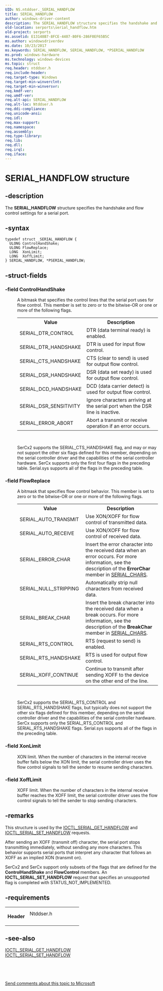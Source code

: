 ```yaml
---
UID: NS.ntddser._SERIAL_HANDFLOW
title: SERIAL_HANDFLOW
author: windows-driver-content
description: The SERIAL_HANDFLOW structure specifies the handshake and flow control settings for a serial port.
old-location: serports\serial_handflow.htm
old-project: serports
ms.assetid: E13148B7-8FCE-4407-80F6-286F0EF65B5C
ms.author: windowsdriverdev
ms.date: 10/23/2017
ms.keywords: SERIAL_HANDFLOW, SERIAL_HANDFLOW, *PSERIAL_HANDFLOW
ms.prod: windows-hardware
ms.technology: windows-devices
ms.topic: struct
req.header: ntddser.h
req.include-header: 
req.target-type: Windows
req.target-min-winverclnt: 
req.target-min-winversvr: 
req.kmdf-ver: 
req.umdf-ver: 
req.alt-api: SERIAL_HANDFLOW
req.alt-loc: Ntddser.h
req.ddi-compliance: 
req.unicode-ansi: 
req.idl: 
req.max-support: 
req.namespace: 
req.assembly: 
req.type-library: 
req.lib: 
req.dll: 
req.irql: 
req.iface: 
---
```


# SERIAL_HANDFLOW structure



## -description
<p>The <b>SERIAL_HANDFLOW</b> structure specifies the handshake and flow control settings for a serial port.</p>


## -syntax

````
typedef struct _SERIAL_HANDFLOW {
  ULONG ControlHandShake;
  ULONG FlowReplace;
  LONG  XonLimit;
  LONG  XoffLimit;
} SERIAL_HANDFLOW, *PSERIAL_HANDFLOW;
````


## -struct-fields
<dl>

### -field <b>ControlHandShake</b>

<dd>
<p>A bitmask that specifies the control lines that the serial port uses for flow control. This member is set to zero or to the bitwise-OR or one or more of the following flags.</p>
<table>
<tr>
<th>Value</th>
<th>Description</th>
</tr>
<tr>
<td>SERIAL_DTR_CONTROL</td>
<td>DTR (data terminal ready) is enabled.</td>
</tr>
<tr>
<td>SERIAL_DTR_HANDSHAKE</td>
<td>DTR is used for input flow control.</td>
</tr>
<tr>
<td>SERIAL_CTS_HANDSHAKE</td>
<td>CTS (clear to send) is used for output flow control.</td>
</tr>
<tr>
<td>SERIAL_DSR_HANDSHAKE</td>
<td>DSR (data set ready) is used for output flow control.</td>
</tr>
<tr>
<td>SERIAL_DCD_HANDSHAKE</td>
<td>DCD (data carrier detect) is used for output flow control.</td>
</tr>
<tr>
<td>SERIAL_DSR_SENSITIVITY</td>
<td>Ignore characters arriving at the serial port when the DSR line is inactive.</td>
</tr>
<tr>
<td>SERIAL_ERROR_ABORT</td>
<td>Abort a transmit or receive operation if an error occurs.</td>
</tr>
</table>
<p> </p>
<p>SerCx2 supports the SERIAL_CTS_HANDSHAKE flag, and may or may not support the other six flags defined for this member, depending on the serial controller driver and the capabilities of the serial controller hardware. SerCx supports only the first four flags in the preceding table. Serial.sys supports all of the flags in the preceding table.</p>
</dd>

### -field <b>FlowReplace</b>

<dd>
<p>A bitmask that specifies flow control behavior. This member is set to zero or to the bitwise-OR or one or more of the following flags.</p>
<table>
<tr>
<th>Value</th>
<th>Description</th>
</tr>
<tr>
<td>SERIAL_AUTO_TRANSMIT</td>
<td>Use XON/XOFF for flow control of transmitted data.
        </td>
</tr>
<tr>
<td>SERIAL_AUTO_RECEIVE</td>
<td>Use XON/XOFF for flow control of received data.</td>
</tr>
<tr>
<td>SERIAL_ERROR_CHAR</td>
<td>Insert the error character into the received data when an error occurs. For more information, see the description of the <b>ErrorChar</b> member in <a href="..\ntddser\ns-ntddser--serial-chars.md">SERIAL_CHARS</a>.</td>
</tr>
<tr>
<td>SERIAL_NULL_STRIPPING</td>
<td>Automatically strip null characters from received data.</td>
</tr>
<tr>
<td>SERIAL_BREAK_CHAR</td>
<td>Insert the break character into the received data when a break occurs. For more information, see the description of the <b>BreakChar</b> member in <a href="..\ntddser\ns-ntddser--serial-chars.md">SERIAL_CHARS</a>.</td>
</tr>
<tr>
<td>SERIAL_RTS_CONTROL</td>
<td>RTS (request to send) is enabled.
        </td>
</tr>
<tr>
<td>SERIAL_RTS_HANDSHAKE</td>
<td>RTS is used for output flow control.
        </td>
</tr>
<tr>
<td>SERIAL_XOFF_CONTINUE</td>
<td>Continue to transmit after sending XOFF to the device on the other end of the line.
        </td>
</tr>
</table>
<p> </p>
<p>SerCx2 supports the SERIAL_RTS_CONTROL and SERIAL_RTS_HANDSHAKE flags, but typically does not support the other six flags defined for this member, depending on the serial controller driver and the capabilities of the serial controller hardware. SerCx supports only the SERIAL_RTS_CONTROL and SERIAL_RTS_HANDSHAKE flags. Serial.sys supports all of the flags in the preceding table.</p>
</dd>

### -field <b>XonLimit</b>

<dd>
<p>XON limit. When the number of characters in the internal receive buffer falls below the XON limit, the serial controller driver uses the flow control signals to tell the sender to resume sending characters.</p>
</dd>

### -field <b>XoffLimit</b>

<dd>
<p>XOFF limit. When the number of characters in the internal receive buffer reaches the XOFF limit, the serial controller driver uses the flow control signals to tell the sender to stop sending characters.</p>
</dd>
</dl>

## -remarks
<p>This structure is used by the <a href="..\ntddser\ni-ntddser-ioctl-serial-get-handflow.md">IOCTL_SERIAL_GET_HANDFLOW</a> and <a href="..\ntddser\ni-ntddser-ioctl-serial-set-handflow.md">IOCTL_SERIAL_SET_HANDFLOW</a> requests.</p>

<p>After sending an XOFF (transmit off) character, the serial port stops transmitting immediately, without sending any more characters. This behavior supports serial ports that interpret any character that follows an XOFF as an implied XON (transmit on).</p>

<p>SerCx2 and SerCx support only subsets of the flags that are defined for the <b>ControlHandShake</b> and <b>FlowControl</b> members. An <b>IOCTL_SERIAL_SET_HANDFLOW</b> request that specifies an unsupported flag is completed with STATUS_NOT_IMPLEMENTED.</p>

## -requirements
<table>
<tr>
<th width="30%">
<p>Header</p>
</th>
<td width="70%">
<dl>
<dt>Ntddser.h</dt>
</dl>
</td>
</tr>
</table>

## -see-also
<dl>
<dt>
<a href="..\ntddser\ni-ntddser-ioctl-serial-get-handflow.md">IOCTL_SERIAL_GET_HANDFLOW</a>
</dt>
<dt>
<a href="..\ntddser\ni-ntddser-ioctl-serial-set-handflow.md">IOCTL_SERIAL_SET_HANDFLOW</a>
</dt>
</dl>
<p> </p>
<p> </p>
<p><a href="mailto:wsddocfb@microsoft.com?subject=Documentation%20feedback [serports\serports]:%20SERIAL_HANDFLOW structure%20 RELEASE:%20(10/23/2017)&amp;body=%0A%0APRIVACY STATEMENT%0A%0AWe use your feedback to improve the documentation. We don't use your email address for any other purpose, and we'll remove your email address from our system after the issue that you're reporting is fixed. While we're working to fix this issue, we might send you an email message to ask for more info. Later, we might also send you an email message to let you know that we've addressed your feedback.%0A%0AFor more info about Microsoft's privacy policy, see http://privacy.microsoft.com/en-us/default.aspx." title="Send comments about this topic to Microsoft">Send comments about this topic to Microsoft</a></p>
